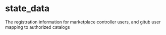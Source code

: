 # state_data
The registration information for marketplace controller users, and gitub user mapping to authorized catalogs
